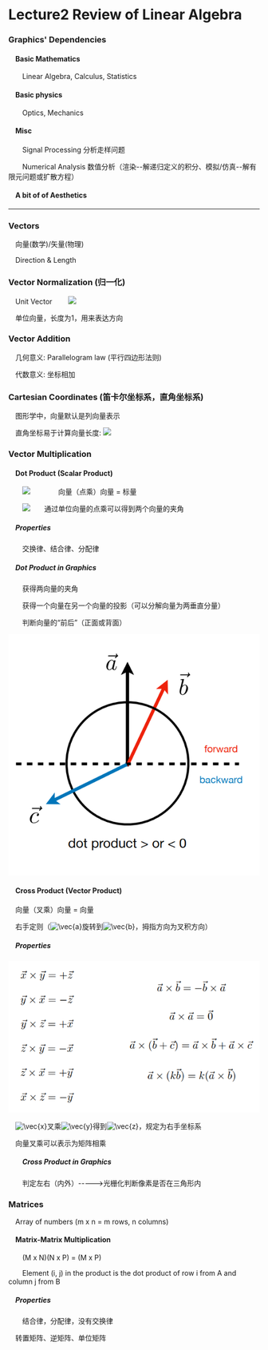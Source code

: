 # Lecture2 Review of Linear Algebra

### Graphics' Dependencies

#### &emsp;Basic Mathematics

&emsp;&emsp;Linear Algebra, Calculus, Statistics

#### &emsp;Basic physics

&emsp;&emsp;Optics, Mechanics

#### &emsp;Misc

&emsp;&emsp;Signal Processing  分析走样问题

&emsp;&emsp;Numerical Analysis  数值分析（渲染--解递归定义的积分、模拟/仿真--解有限元问题或扩散方程）

#### &emsp;A bit of of Aesthetics

------

### Vectors

&emsp;向量(数学)/矢量(物理)

&emsp;Direction  &  Length

### Vector Normalization (归一化)

&emsp;Unit Vector&emsp;&emsp; ![](https://latex.codecogs.com/svg.latex?\hat{a}%20=%20\frac{\vec{a}%20}%20{||\vec{a}||})  

&emsp;单位向量，长度为1，用来表达方向

### Vector Addition

&emsp;几何意义: Parallelogram law (平行四边形法则)

&emsp;代数意义: 坐标相加

### Cartesian Coordinates (笛卡尔坐标系，直角坐标系)

&emsp;图形学中，向量默认是列向量表示 

&emsp;直角坐标易于计算向量长度: <img src = "https://latex.codecogs.com/svg.latex?A%20=%20\left(\begin{matrix}x\\y\end{matrix}%20\right),%20||A||%20=%20\sqrt{x^2%20+%20y^2}">

### Vector Multiplication

#### &emsp;Dot Product (Scalar Product)

&emsp;&emsp;![](https://latex.codecogs.com/svg.latex?\vec{a}%20\cdot%20\vec{b}%20=%20||\hat{a}||||\hat{b}||cos\theta)&emsp;&emsp;&emsp;&emsp;向量（点乘）向量 = 标量

&emsp;&emsp;![](https://latex.codecogs.com/svg.latex?cos\theta%20=%20\frac{\vec{a}%20\cdot%20\vec{b}}{%20||\hat{a}||||\hat{b}||}%20=%20\hat{a}%20\cdot%20\hat{b})&emsp;&emsp;通过单位向量的点乘可以得到两个向量的夹角

##### &emsp;Properties

&emsp;&emsp;交换律、结合律、分配律

##### &emsp;Dot Product in Graphics

&emsp;&emsp;获得两向量的夹角

&emsp;&emsp;获得一个向量在另一个向量的投影（可以分解向量为两垂直分量）

&emsp;&emsp;判断向量的“前后”（正面或背面）

![02_Dot_product_forward_backward](https://raw.githubusercontent.com/Kevincyc99/Notes/main/Games101Notes/Images_Notes/02_Dot_product_forward_backward.PNG)

#### &emsp;Cross Product (Vector Product)

&emsp;向量（叉乘）向量 = 向量

&emsp;右手定则（<img src="https://latex.codecogs.com/svg.image?\vec{a}" title="\vec{a}" />旋转到<img src="https://latex.codecogs.com/svg.image?\vec{b}" title="\vec{b}" />，拇指方向为叉积方向）

##### &emsp;Properties

![02_Cross_product_properties](https://raw.githubusercontent.com/Kevincyc99/Notes/main/Games101Notes/Images_Notes/02_Cross_product_properties.PNG)

&emsp;<img src="https://latex.codecogs.com/svg.image?\vec{x}" title="\vec{x}" />叉乘<img src="https://latex.codecogs.com/svg.image?\vec{y}" title="\vec{y}" />得到<img src="https://latex.codecogs.com/svg.image?\vec{z}" title="\vec{z}" />，规定为右手坐标系

&emsp;向量叉乘可以表示为矩阵相乘

##### &emsp;&emsp;Cross Product in Graphics

&emsp;&emsp;判定左右（内外）----->光栅化判断像素是否在三角形内

### Matrices

&emsp;Array of numbers (m x n = m rows, n columns)

#### &emsp;Matrix-Matrix Multiplication

&emsp;&emsp;(M x N)(N x P) = (M x P)

&emsp;&emsp;Element (i, j) in the product is the dot product of row i from A and column j from B  

##### &emsp;Properties

&emsp;&emsp;结合律，分配律，没有交换律

&emsp;转置矩阵、逆矩阵、单位矩阵

